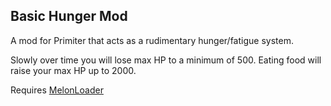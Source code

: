 ## Basic Hunger Mod

A mod for Primiter that acts as a rudimentary hunger/fatigue system.

Slowly over time you will lose max HP to a minimum of 500.
Eating food will raise your max HP up to 2000.

Requires [MelonLoader](https://github.com/LavaGang/MelonLoader)
